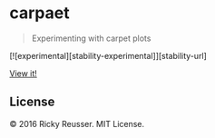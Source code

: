 # carpaet

> Experimenting with carpet plots

[![experimental][stability-experimental]][stability-url]
<!--[![Build Status][travis-image]][travis-url]-->
<!--[![npm version][npm-image]][npm-url]-->
<!--[![Dependency Status][david-dm-image]][david-dm-url]-->
<!--[![Semistandard Style][semistandard-image]][semistandard-url]-->

[View it!](http://rickyreusser.com/demos/carpet)

## License

&copy; 2016 Ricky Reusser. MIT License.
